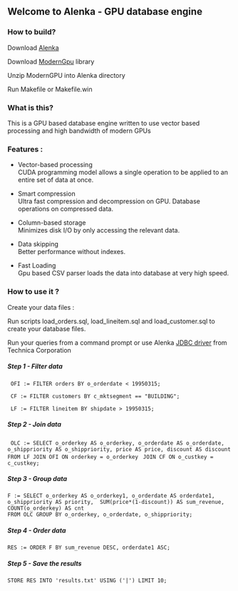 ## Welcome to Alenka - GPU database engine

### How to build?

Download [Alenka](https://github.com/antonmks/Alenka/archive/master.zip)


Download [ModernGpu](https://github.com/NVlabs/moderngpu) library

Unzip ModernGPU into Alenka directory

Run Makefile or Makefile.win


### What is this?

This is a GPU based database engine written to use vector based processing and high bandwidth of modern GPUs

### Features :

  *  Vector-based processing  
    CUDA programming model allows a single operation to be applied to an entire set of data at once.
	
  * Smart compression  
    Ultra fast compression and decompression on GPU.
	Database operations on compressed data.
	
  * Column-based storage  
    Minimizes disk I/O by only accessing the relevant data.

  * Data skipping  
    Better performance without indexes.	

  * Fast Loading  
    Gpu based CSV parser loads the data into database at very high speed. 

### How to use it ?

Create your data files :

Run scripts load_orders.sql, load_lineitem.sql and load_customer.sql to create your database files.

Run your queries from a command prompt or use Alenka [JDBC driver](https://github.com/Technica-Corporation/Alenka-JDBC) from Technica Corporation


##### Step 1 - Filter data

` OFI := FILTER orders BY o_orderdate < 19950315;`

` CF := FILTER customers BY c_mktsegment == "BUILDING";`

` LF := FILTER lineitem BY shipdate > 19950315;`

##### Step 2 - Join data

` OLC := SELECT o_orderkey AS o_orderkey, o_orderdate AS o_orderdate,`
` o_shippriority AS o_shippriority, price AS price, discount AS discount`
` FROM LF JOIN OFI ON orderkey = o_orderkey `
` JOIN CF ON o_custkey = c_custkey;`

##### Step 3 - Group data

` F := SELECT o_orderkey AS o_orderkey1, o_orderdate AS orderdate1, `
`o_shippriority AS priority,  SUM(price*(1-discount)) AS sum_revenue,
 COUNT(o_orderkey) AS cnt`  
`FROM OLC GROUP BY o_orderkey, o_orderdate, o_shippriority;`	


##### Step 4 - Order data


`RES := ORDER F BY sum_revenue DESC, orderdate1 ASC;`


##### Step 5 - Save the results 


`STORE RES INTO 'results.txt' USING ('|') LIMIT 10;`


